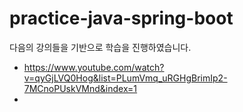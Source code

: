 # practice-java-spring-boot

다음의 강의들을 기반으로 학습을 진행하였습니다.
- https://www.youtube.com/watch?v=qyGjLVQ0Hog&list=PLumVmq_uRGHgBrimIp2-7MCnoPUskVMnd&index=1
- 

